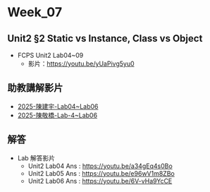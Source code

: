 # Week_07

## Unit2 §2 Static vs Instance, Class vs Object
   * FCPS Unit2 Lab04~09
      * 影片：https://youtu.be/yUaPivg5yu0

## 助教講解影片
* [2025-陳建宇-Lab04~Lab06](https://www.youtube.com/playlist?list=PLfddU4ruCk0BgV1YMKGOPVmeN_aFWwE37)
* [2025-陳敬橋-Lab-4~Lab06](https://youtu.be/mHvwm5-Flfk)


## 解答
  * Lab 解答影片
      * Unit2 Lab04 Ans : https://youtu.be/a34gEq4s0Bo
      * Unit2 Lab05 Ans : https://youtu.be/e96wV1m8ZBo
      * Unit2 Lab06 Ans : https://youtu.be/6V-vHa9YcCE
